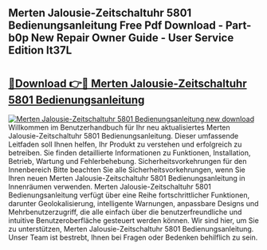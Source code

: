 ## Merten Jalousie-Zeitschaltuhr 5801 Bedienungsanleitung Free Pdf Download - Part-b0p New Repair Owner Guide - User Service Edition lt37L

# <h2><a href="http://df2iv6.blite.top/?on=Merten+Jalousie-Zeitschaltuhr+5801+Bedienungsanleitung">🔗Download 👉🔴 Merten Jalousie-Zeitschaltuhr 5801 Bedienungsanleitung</a></h2>

[![Merten Jalousie-Zeitschaltuhr 5801 Bedienungsanleitung new download](https://i.imgur.com/lujVjoI.png)](http://df2iv6.blite.top/?on=Merten+Jalousie-Zeitschaltuhr+5801+Bedienungsanleitung)
Willkommen im Benutzerhandbuch für Ihr neu aktualisiertes Merten Jalousie-Zeitschaltuhr 5801 Bedienungsanleitung. Dieser umfassende Leitfaden soll Ihnen helfen, Ihr Produkt zu verstehen und erfolgreich zu betreiben. Sie finden detaillierte Informationen zu Funktionen, Installation, Betrieb, Wartung und Fehlerbehebung. Sicherheitsvorkehrungen für den Innenbereich Bitte beachten Sie alle Sicherheitsvorkehrungen, wenn Sie Ihren neuen Merten Jalousie-Zeitschaltuhr 5801 Bedienungsanleitung in Innenräumen verwenden. Merten Jalousie-Zeitschaltuhr 5801 Bedienungsanleitung verfügt über eine Reihe fortschrittlicher Funktionen, darunter Geolokalisierung, intelligente Warnungen, anpassbare Designs und Mehrbenutzerzugriff, die alle einfach über die benutzerfreundliche und intuitive Benutzeroberfläche gesteuert werden können. Wir sind hier, um Sie zu unterstützen, Merten Jalousie-Zeitschaltuhr 5801 Bedienungsanleitung. Unser Team ist bestrebt, Ihnen bei Fragen oder Bedenken behilflich zu sein.
